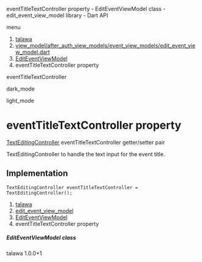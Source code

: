 




eventTitleTextController property - EditEventViewModel class - edit\_event\_view\_model library - Dart API







menu

1. [talawa](../../index.html)
2. [view\_model/after\_auth\_view\_models/event\_view\_models/edit\_event\_view\_model.dart](../../view_model_after_auth_view_models_event_view_models_edit_event_view_model/view_model_after_auth_view_models_event_view_models_edit_event_view_model-library.html)
3. [EditEventViewModel](../../view_model_after_auth_view_models_event_view_models_edit_event_view_model/EditEventViewModel-class.html)
4. eventTitleTextController property

eventTitleTextController


dark\_mode

light\_mode




# eventTitleTextController property


[TextEditingController](https://api.flutter.dev/flutter/widgets/TextEditingController-class.html)
eventTitleTextController
getter/setter pair

TextEditingController to handle the text input for the event title.


## Implementation

```
TextEditingController eventTitleTextController = TextEditingController();
```

 


1. [talawa](../../index.html)
2. [edit\_event\_view\_model](../../view_model_after_auth_view_models_event_view_models_edit_event_view_model/view_model_after_auth_view_models_event_view_models_edit_event_view_model-library.html)
3. [EditEventViewModel](../../view_model_after_auth_view_models_event_view_models_edit_event_view_model/EditEventViewModel-class.html)
4. eventTitleTextController property

##### EditEventViewModel class





talawa
1.0.0+1






